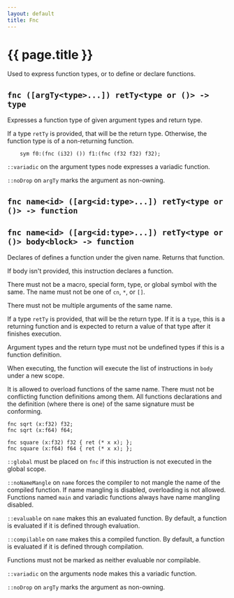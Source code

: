 ```yaml
---
layout: default
title: Fnc
---
```

# {{ page.title }}

Used to express function types, or to define or declare functions.

## `fnc ([argTy<type>...]) retTy<type or ()> -> type`

Expresses a function type of given argument types and return type.

If a type `retTy` is provided, that will be the return type. Otherwise, the function type is of a non-returning function.

```
    sym f0:(fnc (i32) ()) f1:(fnc (f32 f32) f32);
```

`::variadic` on the argument types node expresses a variadic function.

`::noDrop` on `argTy` marks the argument as non-owning.

## `fnc name<id> ([arg<id:type>...]) retTy<type or ()> -> function`

## `fnc name<id> ([arg<id:type>...]) retTy<type or ()> body<block> -> function`

Declares of defines a function under the given name. Returns that function.

If body isn't provided, this instruction declares a function.

There must not be a macro, special form, type, or global symbol with the same. The name must not be one of `cn`, `*`, or `[]`.

There must not be multiple arguments of the same name.

If a type `retTy` is provided, that will be the return type. If it is a `type`, this is a returning function and is expected to return a value of that type after it finishes execution.

Argument types and the return type must not be undefined types if this is a function definition.

When executing, the function will execute the list of instructions in `body` under a new scope.

It is allowed to overload functions of the same name. There must not be conflicting function definitions among them. All functions declarations and the definition (where there is one) of the same signature must be conforming.

```
fnc sqrt (x:f32) f32;
fnc sqrt (x:f64) f64;

fnc square (x:f32) f32 { ret (* x x); };
fnc square (x:f64) f64 { ret (* x x); };
```

`::global` must be placed on `fnc` if this instruction is not executed in the global scope.

`::noNameMangle` on `name` forces the compiler to not mangle the name of the compiled function. If name mangling is disabled, overloading is not allowed. Functions named `main` and variadic functions always have name mangling disabled.

`::evaluable` on `name` makes this an evaluated function. By default, a function is evaluated if it is defined through evaluation.

`::compilable` on `name` makes this a compiled function. By default, a function is evaluated if it is defined through compilation.

Functions must not be marked as neither evaluable nor compilable.

`::variadic` on the arguments node makes this a variadic function.

`::noDrop` on `argTy` marks the argument as non-owning.